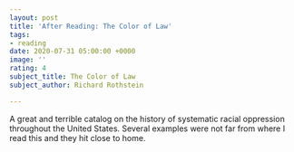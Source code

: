```yaml
---
layout: post
title: 'After Reading: The Color of Law'
tags:
- reading
date: 2020-07-31 05:00:00 +0000
image: ''
rating: 4
subject_title: The Color of Law
subject_author: Richard Rothstein

---
```

A great and terrible catalog on the history of systematic racial oppression throughout the United States. Several examples were not far from where I read this and they hit close to home.
